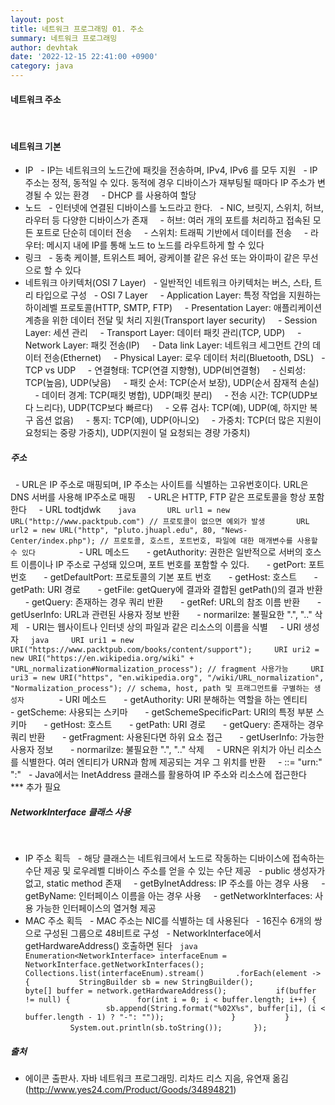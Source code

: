 ```yaml
---
layout: post
title: 네트워크 프로그래밍 01. 주소 
summary: 네트워크 프로그래밍
author: devhtak
date: '2022-12-15 22:41:00 +0900'
category: java
---
```

#### 네트워크 주소
 
#### 네트워크 기본
- IP
  - IP는 네트워크의 노드간에 패킷을 전송하며, IPv4, IPv6 를 모두 지원
  - IP 주소는 정적, 동적일 수 있다. 동적에 경우 디바이스가 재부팅될 때마다 IP 주소가 변경될 수 있는 환경
    - DHCP 를 사용하여 할당
 
- 노드
  - 인터넷에 연결된 디바이스를 노드라고 한다.
  - NIC, 브릿지, 스위치, 허브, 라우터 등 다양한 디바이스가 존재
    - 허브: 여러 개의 포트를 처리하고 접속된 모든 포트로 단순히 데이터 전송
    - 스위치: 트래픽 기반에서 데이터를 전송
    - 라우터: 메시지 내에 IP를 통해 노드 to 노드를 라우트하게 할 수 있다
 
- 링크
  - 동축 케이블, 트위스트 페어, 광케이블 같은 유선 또는 와이파이 같은 무선으로 할 수 있다
 
- 네트워크 아키텍처(OSI 7 Layer)
  - 일반적인 네트워크 아키텍처는 버스, 스타, 트리 타입으로 구성
  - OSI 7 Layer
    - Application Layer: 특정 작업을 지원하는 하이레벨 프로토콜(HTTP, SMTP, FTP)
    - Presentation Layer: 애플리케이션 계층을 위한 데이터 전달 및 처리 지원(Transport layer security)
    - Session Layer: 세션 관리
    - Transport Layer: 데이터 패킷 관리(TCP, UDP)
    - Network Layer: 패킷 전송(IP)
    - Data link Layer: 네트워크 세그먼트 간의 데이터 전송(Ethernet)
    - Physical Layer: 로우 데이터 처리(Bluetooth, DSL)
  - TCP vs UDP
    - 연결형태: TCP(연결 지향형), UDP(비연결형)
    - 신뢰성: TCP(높음), UDP(낮음)
    - 패킷 순서: TCP(순서 보장), UDP(순서 잠재적 손실)
    - 데이터 경계: TCP(패킷 병합), UDP(패킷 분리)
    - 전송 시간: TCP(UDP보다 느리다), UDP(TCP보다 빠르다)
    - 오류 검사: TCP(예), UDP(예, 하지만 복구 옵션 없음)
    - 통지: TCP(예), UDP(아니오)
    - 가중치: TCP(더 많은 지원이 요청되는 중량 가중치), UDP(지원이 덜 요청되는 경량 가중치)
    
##### 주소
  - URL은 IP 주소로 매핑되며, IP 주소는 사이트를 식별하는 고유번호이다. URL은 DNS 서버를 사용해 IP주소로 매핑
    - URL은 HTTP, FTP 같은 프로토콜을 항상 포함한다
    - URL todtjdwk
      ```java
      URL url1 = new URL("http://www.packtpub.com") // 프로토콜이 없으면 예외가 발생
      URL url2 = new URL("http", "pluto.jhuapl.edu", 80, "News-Center/index.php"); // 프로토콜, 호스트, 포트번호, 파일에 대한 매개변수를 사용할 수 있다
      ```
    - URL 메소드
      - getAuthority: 권한은 일반적으로 서버의 호스트 이름이나 IP 주소로 구성돼 있으며, 포트 번호를 포함할 수 있다.
      - getPort: 포트번호
      - getDefaultPort: 프로토콜의 기본 포트 번호
      - getHost: 호스트
      - getPath: URI 경로
      - getFile: getQuery에 결과와 결합된 getPath()의 결과 반환
      - getQuery: 존재하는 경우 쿼리 반환
      - getRef: URL의 참조 이름 반환
      - getUserInfo: URL과 관련된 사용자 정보 반환
      - normarilze: 불필요한 ".", ".." 삭제
  - URI는 웹사이트나 인터넷 상의 파일과 같은 리소스의 이름을 식별
    - URI 생성자
    ```java
    URI uri1 = new URI("https://www.packtpub.com/books/content/support");
    URI uri2 = new URI("https://en.wikipedia.org/wiki" + "URL_normalization#Normalization_process"); // fragment 사용가능
    URI uri3 = new URI("https", "en.wikipedia.org", "/wiki/URL_normalization", "Normalization_process"); // schema, host, path 및 프래그먼트를 구별하는 생성자
    ```
    - URI 메소드
      - getAuthority: URI 분해하는 역할을 하는 엔티티
      - getScheme: 사용되는 스키마
      - getSchemeSpecificPart: URI의 특정 부분 스키마
      - getHost: 호스트
      - getPath: URI 경로
      - getQuery: 존재하는 경우 쿼리 반환
      - getFragment: 사용된다면 하위 요소 접근
      - getUserInfo: 가능한 사용자 정보
      - normarilze: 불필요한 ".", ".." 삭제
 
  - URN은 위치가 아닌 리소스를 식별한다. 여러 엔티티가 URN과 함께 제공되는 겨우 그 위치를 반환
    - <URN> ::= "urn:" <NID> ":" <NSS>
  - Java에서는 InetAddress 클래스를 활용하여 IP 주소와 리소스에 접근한다
    *** 추가 필요
 
##### NetworkInterface 클래스 사용
 
- IP 주소 획득
  - 해당 클래스는 네트워크에서 노드로 작동하는 디바이스에 접속하는 수단 제공 및 로우레벨 디바이스 주소를 얻을 수 있는 수단 제공
  - public 생성자가 없고, static method 존재
    - getByInetAddress: IP 주소를 아는 경우 사용
    - getByName: 인터페이스 이름을 아는 경우 사용
    - getNetworkInterfaces: 사용 가능한 인터페이스의 열거형 제공
 
- MAC 주소 획득
  - MAC 주소는 NIC를 식별하는 데 사용된다
  - 16진수 6개의 쌍으로 구성된 그룹으로 48비트로 구성
  - NetworkInterface에서 getHardwareAddress() 호출하면 된다
  ```java
  Enumeration<NetworkInterface> interfaceEnum = NetworkInterface.getNetworkInterfaces();
  Collections.list(interfaceEnum).stream()
      .forEach(element -> {
          StringBuilder sb = new StringBuilder();
          byte[] buffer = network.getHardwareAddress();
          if(buffer != null) {
              for(int i = 0; i < buffer.length; i++) {
                  sb.append(String.format("%02X%s", buffer[i], (i < buffer.length - 1) ? "-": ""));
              }
          }
          System.out.println(sb.toString());
      });
  ```
 
##### 출처
- 에이콘 출판사. 자바 네트워크 프로그래밍. 리차드 리스 지음, 유연재 옮김 (http://www.yes24.com/Product/Goods/34894821)
